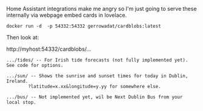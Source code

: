 Home Assistant integrations make me angry so I'm just going to serve these internally via webpage embed cards in lovelace.

`docker run -d  -p 54332:54332 gerrowadat/cardblobs:latest`

Then look at:

  http://myhost:54332/cardblobs/...

    .../tides/ -- For Irish tide forecasts (not fully implemented yet). See code for options.

    .../sun/ -- Shows the sunrise and sunset times for today in Dublin, Ireland.
            ?latitude=x.xx&longitude=y.yy for somewhere else.

    .../bus/ -- Not implemented yet, wil be Next Dublin Bus from your local stop.


